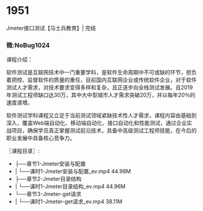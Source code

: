 # 1951
Jmeter接口测试【马士兵教育】| 完结
### 微:NoBug1024 


课程介绍：

软件测试是互联网技术中一门重要学科，是软件生命周期中不可或缺的环节，担负着把控、监督软件的质量的重任，目前国内互联网企业或传统软件企业，对于软件测试人才需求，对技术要求变得多样和复杂，且正逐步向全栈测试发展。且2019年测试工程师缺口达30万，其中大中型城市人才需求突破20万，并以每年20％的速度递增。

软件测试学科课程又立足于当前测试领域紧缺技术性人才需求，课程内容由基础到深入，覆盖Web端自动化、移动端自动化、接口自动化和性能测试，通过企业实战项目，确保学员真正掌握测试前沿技术，具备中高级测试工程师技能，在今后的职业发展中具备核心竞争力。



〖课程目录〗:


- ├──章节1-Jmeter安装与配置  
- |   └──课时1-Jmeter安装与配置_ev.mp4  44.98M
- ├──章节2-Jmeter目录结构  
- |   └──课时1-Jmeter目录结构_ev.mp4  44.96M
- └──章节3-Jmeter-get请求  
- |   └──课时1-Jmeter-get请求_ev.mp4  38.11M



